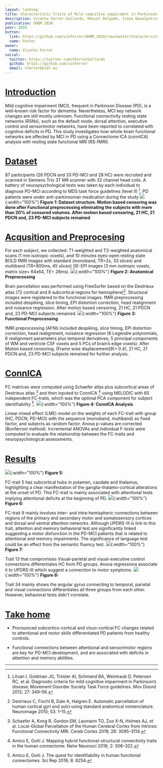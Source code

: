 ```yaml
---
layout: landing
title: Characteristic Traits of Mild cognitive impairment in Parkinson's disease
description: Vicente Ferrer-Gallardo, Manuel Delgado, Irene Navalpotro, Stefano Moia, Manuel Carreiras, Pedro M. Paz Alonso, María Cruz Rodriguez-Oroz, César Caballero-Gaudes
publication: OHBM 2020
year: 2020
button:
  link: https://github.com/vinferrer/OHBM_2020/raw/master/Characteristic_Traits_of_MCI_in_PD.pdf
  name: Poster
owner:
  name: Vicente Ferrer
social:
  twitter: https://twitter.com/VFerrerGallardo
  github: https://github.com/vinferrer
  email: vferrer@bcbl.eu
---
```



# [Introduction](#introduction)

Mild cognitive impairment (MCI), frequent in Parkinson Disease (PD), is a well-known risk factor for dementia. Nevertheless, MCI key network changes are still mostly unknown. Functional connectivity resting state networks (RSNs), such as the default mode, dorsal attention, executive control and sensorimotor networks, have been reported to correlated with cognitive deficits in PD. This study investigates how whole-brain functional networks are affected by MCI in PD using a Connectome ICA (connICA) analysis with resting state functional MRI (RS-fMRI).

# [Dataset](#dataset)

87 participants (26 PDCN and 33 PD-MCI and 28 HC) were recruited and scanned in Siemens Trio 3T MR scanner with 32 channel head coils. A battery of neuropsychological tests was taken by each individual to diagnose PD-MCI according to MDS task force guidelines (level II) [^1]. PD patients were under anti-parkinsonian medication during the study
![](./images/dataset.jpg){:width="100%"}
**Figure 1: Dataset structure. Motion based censoring was done after Functional preprocessing eliminating the subjects with more than 20% of censored volumes. After motion based censoring, 21 HC, 21 PDCN and, 23 PD-MCI subjects remained**

# [Acqusition and Preprocesing](#preprocesing)

For each subject, we collected: T1-weighted and T2-weighted anatomical scans (1 mm isotropic voxels), and 10 minutes eyes-open resting state BOLD fMRI images with standard (monoband, TR=2s, 33 slices) and multiband (TR=800ms, 45 slices) GE-EPI images (3 mm isotropic voxels, matrix size= 64x64, TE= 28ms). 
![](./images/Anatomical_preprocessing.jpg){:width="100%"}
**Figure 2: Anatomical Preprocessing**

Brain parcellation was performed using FreeSurfer based on the Destrieux atlas (72 cortical and 8 subcortical regions for hemisphere)[^2]. Structural images were registered to the functional images.
fMRI preprocessing included despiking, slice timing, EPI distortion correction, head realignment and nuisance regression. After motion based censoring, 21 HC, 21 PDCN and, 23 PD-MCI subjects remained.
![](./images/Functional_preprocessing.jpg){:width="100%"}
**Figure 3: Functional Preprocessing**

fMRI preprocessing (AFNI) included despiking, slice timing, EPI distortion correction, head realignment, nuisance regression (6 Legendre polynomials, 6 realignment parameters plus temporal derivatives, 5 principal components of WM and ventricle CSF voxels and 5 PCs of brain’s edge voxels). After Motion based censoring, (Frame wise displacement(9)> 0.4), 21 HC, 21 PDCN and, 23 PD-MCI subjects remained for further analysis.

# [ConnICA](#ConnICA)

FC matrices were computed using Schaefer atlas plus subcortical areas of Destrieux atlas [^3] and then inputed to ConnICA [^4] using MELODIC with 65 independent FC-traits, which was the optimal PCA component for subject identifiability [^5]. 
![](./images/ConnICA.jpg){:width="100%"}
**Figure 4: ConnICA Analysis**

Linear mixed effect (LME) model on the weights of each FC-trait with group (HC, PDCN, PD-MCI) with the sequence (monoband, multiband) as fixed factor, and subjects as random factor. Anova p-values are corrected (Bonferroni method). Incremental ANOVAs and individual F-tests were computed to evaluate the relationship between the FC-traits and neuropsychological assessments.

# [Results](#results)

![](./images/Trait5.jpg){:width="100%"}
**Figure 5:**

FC-trait 5 has subcortical hubs in putamen, caudate and thalamus, highlighting a clear manifestation of the ganglia-thalamo-cortical alterations at the onset of PD. This FC-trait is mainly associated with attentional tests implying attentional deficits at the beginning of PD.
![](./images/Trait9.jpg){:width="100%"}
**Figure 6:**

FC-trait 9 mainly involves inter- and intra-hemispheric connections between regions of the primary and secondary motor and somatosensory cortices and dorsal and ventral attention networks.  Although UPDRS-III is link to this trait, attention and memory behavioral test are significantly linked suggesting a motor disfunction in the PD-MCI patients that is related to attentional and memory impairments.  The significance of language test could be an effect from the semantic fluency test.
![](./images/Trait13.jpg){:width="100%"}
**Figure 7:**

Trait 13 that compromises Visual-parietal and visual-executive control connections differentiates HC from PD groups. Anova regressions associate it to UPDRS-III which suggest a connection to motor symptoms.
![](./images/Trait34.jpg){:width="100%"}
**Figure 8:**

Trait 34 mainly shows the angular gyrus connecting to temporal, parietal and visual connections differentiates all three groups from each other. However, behavioral tests didn't correlate.

# [Take home](#take-home)

- Pronounced subcortico-cortical and visuo-cortical FC changes related to attentional and motor skills differentiated PD patients from healthy controls.
 
- Functional connections between attentional and sensorimotor regions are key for PD-MCI development, and are associated with deficits in attention and memory abilities.

---
[^1]: Litvan I, Goldman JG, Tröster AI, Schmand BA, Weintraub D, Petersen RC, et al. Diagnostic criteria for mild cognitive impairment in Parkinson’s disease: Movement Disorder Society Task Force guidelines. Mov Disord 2012; 27: 349–56.
[^2]: Destrieux C, Fischl B, Dale A, Halgren E. Automatic parcellation of human cortical gyri and sulci using standard anatomical nomenclature. Neuroimage 2010; 53: 1–15.
[^3]: Schaefer A, Kong R, Gordon EM, Laumann TO, Zuo X-N, Holmes AJ, et al. Local-Global Parcellation of the Human Cerebral Cortex from Intrinsic Functional Connectivity MRI. Cereb Cortex 2018; 28: 3095–3114.
[^4]: Amico E, Goñi J. Mapping hybrid functional-structural connectivity traits in the human connectome. Netw Neurosci 2018; 2: 306–322.
[^5]: Amico E, Goñi J. The quest for identifiability in human functional connectomes. Sci Rep 2018; 8: 8254.